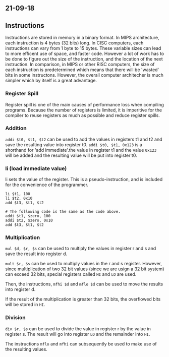 21-09-18
---
## Instructions
Instructions are stored in memory in a binary format. In MIPS architecture, each instruction is 4 bytes (32 bits) long. In CISC computers, each instructions can vary from 1 byte to 15 bytes. These variable sizes can lead to more efficent use of space, and faster code. However a lot of work has to be done to figure out the size of the instruction, and the location of the next instruction. In comparison, in MIPS or other RISC computers, the size of each instruction is predetermined which means that there will be 'wasted' bits in some instructons. However, the overall computer architecher is much simpler which by itself is a great advantage.

### Register Spill
Register spill is one of the main causes of performance loss when compiling programs. Because the number of registers is limited, it is imperitive for the compiler to reuse registers as much as possible and reduce register spills.

### Addition
`addi $t0, $t1, $t2` can be used to add the values in registers t1 and t2 and save the resulting value into register t0.
`addi $t0, $t1, 0x123` is a shorthand for 'add immediate'.the value in register t1 and the value `0x123` will be added and the resulting value will be put into register t0. 

### li (load immediate value) 
li sets the value of the register. This is a pseudo-instruction, and is included for the convenience of the programmer.
```
li $t1, 100
li $t2, 0x10
add $t3, $t1, $t2

# The following code is the same as the code above.
addi $t1, $zero, 100
addi $t2, $zero, 0x10
add $t3, $t1, $t2
```

### Multiplication
`mul $d, $r, $s` can be used to multiply the values in register r and s and save the result into register d.

`mult $r, $s` can be used to multiply values in the r and s register. However, since multiplication of two 32 bit values (since we are usign a 32 bit system) can exceed 32 bits, special registers called `HI` and `LO` are used.

Then, the instructions, `mfhi $d` and `mflo $d` can be used to move the results into register d.

If the result of the multiplication is greater than 32 bits, the overflowed bits will be stored in `HI`.

### Division
`div $r, $s` can be used to divide the value in register r by the value in register s. The result will go into register `LO` and the remainder into `HI`.

The instructions `mflo` and `mfhi` can subsequently be used to make use of the resulting values.
